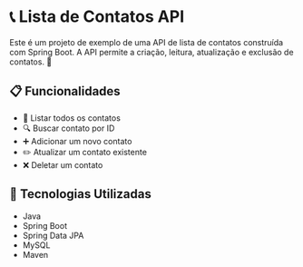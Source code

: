 # 📞 Lista de Contatos API

Este é um projeto de exemplo de uma API de lista de contatos construída com Spring Boot. A API permite a criação, leitura, atualização e exclusão de contatos. 🚀

## 📋 Funcionalidades

- 📄 Listar todos os contatos
- 🔍 Buscar contato por ID
- ➕ Adicionar um novo contato
- ✏️ Atualizar um contato existente
- ❌ Deletar um contato

## 🚀 Tecnologias Utilizadas

- Java
- Spring Boot
- Spring Data JPA
- MySQL
- Maven


